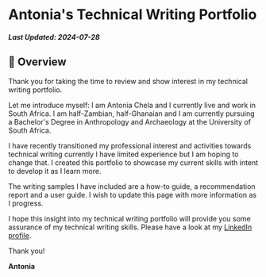 # Antonia's Technical Writing Portfolio

##### Last Updated: 2024-07-28

## 📄 Overview

Thank you for taking the time to review and show interest in my technical writing portfolio.

Let me introduce myself: I am Antonia Chela and I currently live and work in South Africa. I am half-Zambian, half-Ghanaian  and I am currently pursuing a Bachelor's Degree in Anthropology and Archaeology at the University of South Africa. 

I have recently transitioned my professional interest and activities towards technical writing currently I have limited experience but I am hoping to change that. I created this portfolio to showcase my current skills with intent to develop it as I learn more.

The writing samples I have included are a how-to guide, a recommendation report and a user guide. I wish to update this page with more information as I progress.

I hope this insight into my technical writing portfolio will provide you some assurance of my technical writing skills. Please have a look at my [LinkedIn profile](https://www.linkedin.com/in/antoniachela).

Thank you!

**Antonia**
